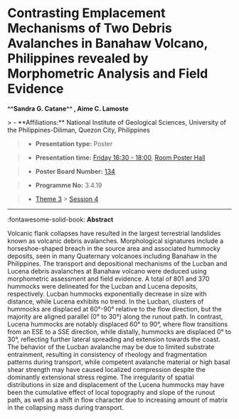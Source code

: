 # Contrasting Emplacement Mechanisms of Two Debris Avalanches in Banahaw Volcano, Philippines revealed by Morphometric Analysis and Field Evidence

**^^Sandra G. Catane^^ , Aime C. Lamoste**

<!-- more -->> - **Affiliations:** National Institute of Geological Sciences, University of the Philippines-Diliman, Quezon City, Philippines

> - **Presentation type:** Poster

> - **Presentation time:** [Friday 16:30 - 18:00](../sessions_comparison.md#__tabbed_4_6), [Room Poster Hall](../maps_venue.md#__tabbed_1_1)

> - **Poster Board Number:** [134](../map_poster_boards.md#friday)

> - **Programme No:** 3.4.19

> - [Theme 3](../theme3.md) > [Session 4](../sessions/session-3-4.md)

--- 

:fontawesome-solid-book: **Abstract**

Volcanic flank collapses have resulted in the largest terrestrial landslides known as volcanic debris avalanches. Morphological signatures include a horseshoe-shaped breach in the source area and associated hummocky deposits, seen in many Quaternary volcanoes including Banahaw in the Philippines. The transport and depositional mechanisms of the Lucban and Lucena debris avalanches at Banahaw volcano were deduced using morphometric assessment and field evidence. A total of 801 and 370 hummocks were delineated for the Lucban and Lucena deposits, respectively. Lucban hummocks exponentially decrease in size with distance, while Lucena exhibits no trend. In the Lucban, clusters of hummocks are displaced at 60°-90° relative to the flow direction, but the majority are aligned parallel (0° to 30°) along the runout path. In contrast, Lucena hummocks are notably displaced 60° to 90°, where flow transitions from an ESE to a SSE direction, while distally, hummocks are displaced 0° to 30°, reflecting further lateral spreading and extension towards the coast. The behavior of the Lucban avalanche may be due to limited substrate entrainment, resulting in consistency of rheology and fragmentation patterns during transport, while competent avalanche material or high basal shear strength may have caused localized compression despite the dominantly extensional stress regime. The irregularity of spatial distributions in size and displacement of the Lucena hummocks may have been the cumulative effect of local topography and slope of the runout path, as well as a shift in flow character due to increasing amount of matrix in the collapsing mass during transport.

